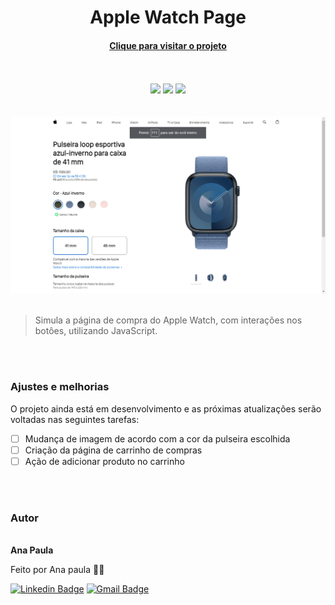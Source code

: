 <h1 align="center">Apple Watch Page</h1>
<h4 align="center"><a href="https://anapaulasanto.github.io/Projeto-Apple-Watch/">Clique para visitar o projeto</a></h4>
<br><br>


 <div align="center">
 <img src="https://img.shields.io/badge/html5-%23E34F26.svg?style=for-the-badge&logo=html5&logoColor=white">
 <img src="https://img.shields.io/badge/css3-%231572B6.svg?style=for-the-badge&logo=css3&logoColor=white">
 <img src="https://img.shields.io/badge/javascript-%23323330.svg?style=for-the-badge&logo=javascript&logoColor=%23F7DF1E">
 </div>
 <br><br>
 
 <div align="center">
  <img alt="banner" title="banner" src="./imagens/banner1.png">
</div>

<br>

> Simula a página de compra do Apple Watch, com interações nos botôes, utilizando JavaScript.

<br><br>

### Ajustes e melhorias
O projeto ainda está em desenvolvimento e as próximas atualizações serão voltadas nas seguintes tarefas:

- [ ] Mudança de imagem de acordo com a cor da pulseira escolhida
- [ ] Criação da página de carrinho de compras
- [ ] Ação de adicionar produto no carrinho

<br><br>
  
<h3>Autor</h3>

 <img style="border-radius: 50%;" src="https://avatars.githubusercontent.com/u/149811410?s=400&u=bb09c5d7f36aed097c3d8654b8d445ee587ed4b1&v=4" width="100px;" alt=""/>
 <br />
 <b>Ana Paula</b>


Feito por Ana paula 👋🏽 

[![Linkedin Badge](https://img.shields.io/badge/-Ana-blue?style=flat-square&logo=Linkedin&logoColor=white&link=https://www.linkedin.com/in/ana-paula-araujo-22bb69267?utm_source=share&utm_campaign=share_via&utm_content=profile&utm_medium=ios_app)](https://www.linkedin.com/in/ana-paula-araujo-22bb69267?utm_source=share&utm_campaign=share_via&utm_content=profile&utm_medium=ios_app) 
[![Gmail Badge](https://img.shields.io/badge/-Gmail-c14438?style=flat-square&logo=Gmail&logoColor=white&link=mailto:ana.paraujosanto@gmail.com)](mailto:ana.paraujosanto@gmail.com)
